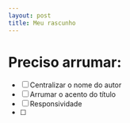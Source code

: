 ```yaml
---
layout: post
title: Meu rascunho
---
```


# Preciso arrumar:

- [ ] Centralizar o nome do autor
- [ ] Arrumar o acento do título
- [ ] Responsividade
- [ ] 